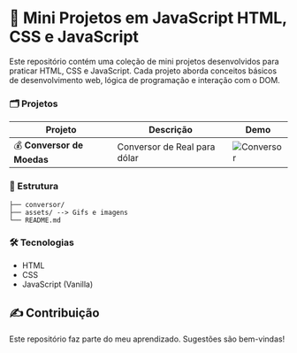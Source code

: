 # 🚀 Mini Projetos em JavaScript HTML, CSS e JavaScript

Este repositório contém uma coleção de mini projetos desenvolvidos para praticar HTML, CSS e JavaScript. Cada projeto aborda conceitos básicos de desenvolvimento web, lógica de programação e interação com o DOM.

### 🗂️ Projetos

| Projeto                      | Descrição                              | Demo                                   |
| ---------------------------- | --------------------------------------- | --------------------------------------- |
| 💰 **Conversor de Moedas**            | Conversor de Real para dólar | ![Conversor](./assets/conversor-gif.gif) |


### 📁 Estrutura
```
├── conversor/
├── assets/ --> Gifs e imagens
└── README.md
```

### 🛠️ Tecnologias

- HTML
- CSS
- JavaScript (Vanilla)

## ✍️ Contribuição

Este repositório faz parte do meu aprendizado. Sugestões são bem-vindas!
